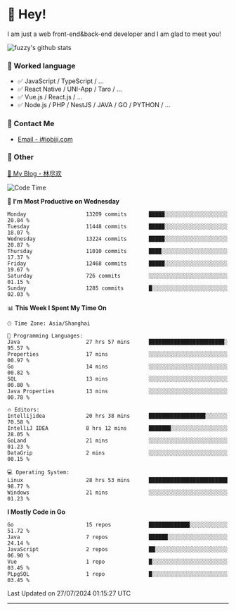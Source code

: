 # 👋 Hey!

I am just a web front-end&back-end developer and I am glad to meet you!

![fuzzy's github stats](https://github-readme-stats.vercel.app/api?username=JaydenForYou&&show_icons=true&&title_color=1abc9c&&icon_color=1abc9c)


### 📝 Worked language

- ✅ JavaScript / TypeScript / ...
- ✅ React Native / UNI-App / Taro / ...
- ✅ Vue.js / React.js / ...
- ✅ Node.js / PHP / NestJS / JAVA / GO / PYTHON / ...

### 📮 Contact Me

- [Email - i#iobiji.com](mailto:i@iobiji.com)


### 🤪 Other

[📌 My Blog - 林尽欢](https://iobiji.com)

<!--START_SECTION:waka-->
![Code Time](http://img.shields.io/badge/Code%20Time-874%20hrs%2031%20mins-blue)

📅 **I'm Most Productive on Wednesday** 

```text
Monday                   13209 commits       █████░░░░░░░░░░░░░░░░░░░░   20.84 % 
Tuesday                  11448 commits       █████░░░░░░░░░░░░░░░░░░░░   18.07 % 
Wednesday                13224 commits       █████░░░░░░░░░░░░░░░░░░░░   20.87 % 
Thursday                 11010 commits       ████░░░░░░░░░░░░░░░░░░░░░   17.37 % 
Friday                   12468 commits       █████░░░░░░░░░░░░░░░░░░░░   19.67 % 
Saturday                 726 commits         ░░░░░░░░░░░░░░░░░░░░░░░░░   01.15 % 
Sunday                   1285 commits        █░░░░░░░░░░░░░░░░░░░░░░░░   02.03 % 
```


📊 **This Week I Spent My Time On** 

```text
🕑︎ Time Zone: Asia/Shanghai

💬 Programming Languages: 
Java                     27 hrs 57 mins      ████████████████████████░   95.57 % 
Properties               17 mins             ░░░░░░░░░░░░░░░░░░░░░░░░░   00.97 % 
Go                       14 mins             ░░░░░░░░░░░░░░░░░░░░░░░░░   00.82 % 
SQL                      13 mins             ░░░░░░░░░░░░░░░░░░░░░░░░░   00.80 % 
Java Properties          13 mins             ░░░░░░░░░░░░░░░░░░░░░░░░░   00.78 % 

🔥 Editors: 
Intellijidea             20 hrs 38 mins      ██████████████████░░░░░░░   70.58 % 
IntelliJ IDEA            8 hrs 12 mins       ███████░░░░░░░░░░░░░░░░░░   28.05 % 
GoLand                   21 mins             ░░░░░░░░░░░░░░░░░░░░░░░░░   01.23 % 
DataGrip                 2 mins              ░░░░░░░░░░░░░░░░░░░░░░░░░   00.15 % 

💻 Operating System: 
Linux                    28 hrs 53 mins      █████████████████████████   98.77 % 
Windows                  21 mins             ░░░░░░░░░░░░░░░░░░░░░░░░░   01.23 % 
```

**I Mostly Code in Go** 

```text
Go                       15 repos            █████████████░░░░░░░░░░░░   51.72 % 
Java                     7 repos             ██████░░░░░░░░░░░░░░░░░░░   24.14 % 
JavaScript               2 repos             ██░░░░░░░░░░░░░░░░░░░░░░░   06.90 % 
Vue                      1 repo              █░░░░░░░░░░░░░░░░░░░░░░░░   03.45 % 
PLpgSQL                  1 repo              █░░░░░░░░░░░░░░░░░░░░░░░░   03.45 % 
```




 Last Updated on 27/07/2024 01:15:27 UTC
<!--END_SECTION:waka-->
---
